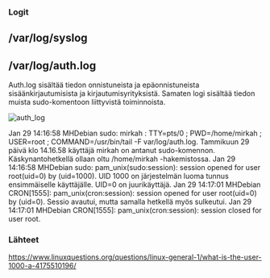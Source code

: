 ### Logit

## /var/log/syslog

## /var/log/auth.log

Auth.log sisältää tiedon onnistuneista ja epäonnistuneista sisäänkirjautumisista ja kirjautumisyrityksistä. Samaten logi sisältää tiedon muista sudo-komentoon liittyvistä toiminnoista. 

![auth_log](https://user-images.githubusercontent.com/82024427/215325975-5c3fe3c6-6b43-4e2c-a108-be155632aafb.png)

Jan 29 14:16:58 MHDebian sudo:   mirkah : TTY=pts/0 ; PWD=/home/mirkah ; USER=root ; COMMAND=/usr/bin/tail -F var/log/auth.log. Tammikuun 29 päivä klo 14.16.58 käyttäjä mirkah on antanut sudo-komennon. Käskynantohetkellä ollaan oltu /home/mirkah -hakemistossa. 
Jan 29 14:16:58 MHDebian sudo: pam_unix(sudo:session): session opened for user root(uid=0) by (uid=1000). UID 1000 on järjestelmän luoma tunnus ensimmäiselle käyttäjälle. UID=0 on juurikäyttäjä. 
Jan 29 14:17:01 MHDebian CRON[1555]: pam_unix(cron:session): session opened for user root(uid=0) by (uid=0). Sessio avautui, mutta samalla hetkellä myös sulkeutui. 
Jan 29 14:17:01 MHDebian CRON[1555]: pam_unix(cron:session): session closed for user root.  

### Lähteet

https://www.linuxquestions.org/questions/linux-general-1/what-is-the-user-1000-a-4175510196/






